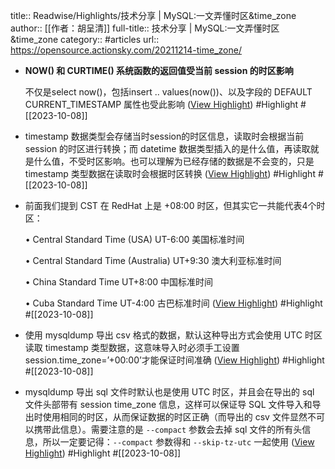 title:: Readwise/Highlights/技术分享 | MySQL:一文弄懂时区&time_zone
author:: [[作者：胡呈清]]
full-title:: 技术分享 | MySQL:一文弄懂时区&time_zone
category:: #articles
url:: https://opensource.actionsky.com/20211214-time_zone/
- **NOW() 和 CURTIME() 系统函数的返回值受当前 session 的时区影响**
  
  不仅是select now()，包括insert .. values(now())、以及字段的 DEFAULT CURRENT_TIMESTAMP 属性也受此影响 ([View Highlight](https://read.readwise.io/read/01hc6ntmgq7j81zn8v3rdbd52r)) #Highlight #[[2023-10-08]]
- timestamp 数据类型会存储当时session的时区信息，读取时会根据当前 session 的时区进行转换；而 datetime 数据类型插入的是什么值，再读取就是什么值，不受时区影响。也可以理解为已经存储的数据是不会变的，只是 timestamp 类型数据在读取时会根据时区转换 ([View Highlight](https://read.readwise.io/read/01hc6nvc2cw7n6qkwdb9rxkd74)) #Highlight #[[2023-10-08]]
- 前面我们提到 CST 在 RedHat 上是 +08:00 时区，但其实它一共能代表4个时区：
  
  •   Central Standard Time (USA) UT-6:00 美国标准时间
    
  •   Central Standard Time (Australia) UT+9:30 澳大利亚标准时间
    
  •   China Standard Time UT+8:00 中国标准时间
    
  •   Cuba Standard Time UT-4:00 古巴标准时间 ([View Highlight](https://read.readwise.io/read/01hc6nx20grn64258fjr1kk1hw)) #Highlight #[[2023-10-08]]
- 使用 mysqldump 导出 csv 格式的数据，默认这种导出方式会使用 UTC 时区读取 timestamp 类型数据，这意味导入时必须手工设置 session.time_zone=’+00:00’才能保证时间准确 ([View Highlight](https://read.readwise.io/read/01hc6nyshpfwznma5fd9ewbm1z)) #Highlight #[[2023-10-08]]
- mysqldump 导出 sql 文件时默认也是使用 UTC 时区，并且会在导出的 sql 文件头部带有 session time_zone 信息，这样可以保证导 SQL 文件导入和导出时使用相同的时区，从而保证数据的时区正确（而导出的 csv 文件显然不可以携带此信息）。需要注意的是 `--compact` 参数会去掉 sql 文件的所有头信息，所以一定要记得：`--compact` 参数得和 `--skip-tz-utc` 一起使用 ([View Highlight](https://read.readwise.io/read/01hc6nzb79abkkqgcz7pgyqqte)) #Highlight #[[2023-10-08]]